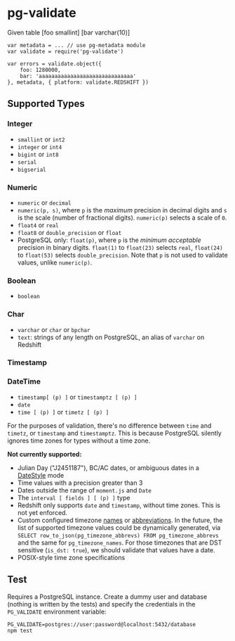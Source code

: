 # pg-validate
Given table
[foo smallint]
[bar varchar(10)]

```
var metadata = ... // use pg-metadata module
var validate = require('pg-validate')

var errors = validate.object({
    foo: 1280000,
    bar: 'aaaaaaaaaaaaaaaaaaaaaaaaaaaaaa'
}, metadata, { platform: validate.REDSHIFT })
```

## Supported Types

### Integer

- `smallint` or `int2`
- `integer` or `int4`
- `bigint` or `int8`
- `serial`
- `bigserial`

### Numeric

- `numeric` or `decimal`
- `numeric(p, s)`, where `p` is the *maximum* precision in decimal digits and `s` is the scale (number of fractional digits). `numeric(p)` selects a scale of `0`.
- `float4` or `real`
- `float8` or `double_precision` or `float`
- PostgreSQL only: `float(p)`, where `p` is the *minimum acceptable* precision in binary digits. `float(1)` to `float(23)` selects `real`, `float(24)` to `float(53)` selects `double_precision`. Note that `p` is not used to validate values, unlike `numeric(p)`.

### Boolean

- `boolean`

### Char

- `varchar` or `char` or `bpchar`
- `text`: strings of any length on PostgreSQL, an alias of `varchar` on Redshift

### Timestamp

### DateTime

- `timestamp[ (p) ]` or `timestamptz [ (p) ]`
- `date`
- `time [ (p) ]` or `timetz [ (p) ]`

For the purposes of validation, there's no difference between `time` and `timetz`, or `timestamp` and `timestamptz`. This is because PostgreSQL silently ignores time zones for types without a time zone.

**Not currently supported:**

- Julian Day ("J2451187"), BC/AC dates, or ambiguous dates in a [DateStyle](http://www.postgresql.org/docs/9.1/static/runtime-config-client.html#GUC-DATESTYLE) mode
- Time values with a precision greater than 3
- Dates outside the range of `moment.js` and `Date`
- The `interval [ fields ] [ (p) ]` type
- Redshift only supports `date` and `timestamp`, without time zones. This is not yet enforced.
- Custom configured timezone [names](http://www.postgresql.org/docs/9.1/static/view-pg-timezone-names.html) or [abbreviations](http://www.postgresql.org/docs/9.4/static/view-pg-timezone-abbrevs.html). In the future, the list of supported timezone values could be dynamically generated, via `SELECT row_to_json(pg_timezone_abbrevs) FROM pg_timezone_abbrevs` and the same for `pg_timezone_names`. For those timezones that are DST sensitive (`is_dst: true`), we should validate that values have a date.
- POSIX-style time zone specifications

## Test

Requires a PostgreSQL instance. Create a dummy user and database (nothing is written by the tests) and specify the credentials in the `PG_VALIDATE` environment variable:

```
PG_VALIDATE=postgres://user:password@localhost:5432/database
npm test
```
